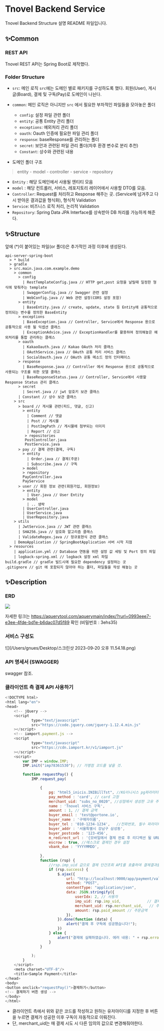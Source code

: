 # Tnovel Backend Service
Tnovel Backend Structure 설명 README 파일입니다.

## ✨Common
### REST API
Tnovel REST API는 Spring Boot로 제작했다.

### Folder Structure
- `src`: 메인 로직
  `src`에는 도메인 별로 패키지를 구성하도록 했다. 회원(User), 게시글(Board), 결제 및 구독(Pay)로 도메인이 나뉜다.
- `common`: 메인 로직은 아니지만 `src` 에서 필요한 부차적인 파일들을 모아놓은 폴더
  - `config`: 설정 파일 관련 폴더
  - `entity`: 공통 Entity 관리 폴더
  - `exceptions`: 예외처리 관리 폴더
  - `oauth`: Oauth 인증에 필요한 파일 관리 폴더
  - `response`: baseResponse를 관리하는 폴더
  - `secret`: 보안과 관련된 파일 관리 폴더(차후 환경 변수로 분리 추천)
  - `Constant`: 상수와 관련된 내용

- 도메인 폴더 구조
> entity - model - controller - service - repository

- `Entity` : 해당 도메인에서 사용될 엔티티 모음
- `model` : 해당 컨트롤러, 서비스, 레포지토리 레이어에서 사용할 DTO를 모음.
- `Controller`: Request를 처리하고 Response 해주는 곳. (Service에 넘겨주고 다시 받아온 결과값을 형식화), 형식적 Validation
- `Service`: 비즈니스 로직 처리, 논리적 Validation
- `Repository`: Spring Data JPA Interface를 상속받아 DB 처리를 가능하게 해준다.


## ✨Structure
앞에 (*)이 붙어있는 파일(or 폴더)은 추가적인 과정 이후에 생성된다.
```text
api-server-spring-boot
  > * build
  > gradle
  > src.main.java.com.example.demo
    > common
      > config
        | RestTemplateConfig.java // HTTP get,post 요청을 날릴때 일정한 형식에 맞춰주는 template
        | SwaggerConfig.java // Swagger 관련 설정
        | WebConfig.java // Web 관련 설정(CORS 설정 포함)
      > entity
        | BaseEntity.java // create, update, state 등 Entity에 공통적으로 정의되는 변수를 정의한 BaseEntity
      > exceptions
        | BaseException.java // Controller, Service에서 Response 용으로 공통적으로 사용 될 익셉션 클래스
        | ExceptionAdvice.java // ExceptionHandler를 활용하여 정의해놓은 예외처리를 통합 관리하는 클래스
      > oauth
        | KakaoOauth.java // Kakao OAuth 처리 클래스
        | OAuthService.java // OAuth 공통 처리 서비스 클래스
        | SocialOauth.java // OAuth 공통 메소드 정의 인터페이스
      > response
        | BaseResponse.java // Controller 에서 Response 용으로 공통적으로 사용되는 구조를 위한 모델 클래스
        | BaseResponseStatus.java // Controller, Service에서 사용할 Response Status 관리 클래스 
      > secret
        | Secret.java // jwt 암호키 보관 클래스
      | Constant // 상수 보관 클래스
    > src
      > board // 게시물 관련(피드, 댓글, 신고)
        > entity
          | Comment // 댓글
          | Post // 게시물
          | PostImgPath // 게시물에 첨부되는 이미지 
          | Report // 신고
         > repositories
         PostController.java
         PostService.java
      > pay // 결제 관련(결제, 구독)
        > entity
          | Order.java // 결제(주문) 
          | Subscribe.java // 구독
        > model
        > repository
        PayController.java
        PayService
      > user // 회원 정보 관련(회원가입, 회원정보)
        > entity
          | User.java // User Entity
        > model
          | .. 생략 
        | UserController.java
        | UserService.java
        | UserRepository.java
    > utils
      | JwtService.java // JWT 관련 클래스
      | SHA256.java // 암호화 알고리즘 클래스
      | ValidateRegex.java // 정규표현식 관련 클래스
    | DemoApplication // SpringBootApplication 서버 시작 지점
  > resources
    | application.yml // Database 연동을 위한 설정 값 세팅 및 Port 정의 파일
    | logback-spring.xml // logback 설정 xml 파일
build.gradle // gradle 빌드시에 필요한 dependency 설정하는 곳
.gitignore // git 에 포함되지 않아야 하는 폴더, 파일들을 작성 해놓는 곳

```
## ✨Description

### ERD
![](/Users/gnues/Downloads/Gridgestagram_20230920_234707.jpg)

자세한 링크는 https://aquerytool.com/aquerymain/index/?rurl=0993eee7-e3ee-4fde-bd1e-b6dac07d5f89 확인
(비밀번호 : 3ehs35)

### 서비스 구성도

![](/Users/gnues/Desktop/스크린샷 2023-09-20 오후 11.54.18.png)

### API 명세서 (SWAGGER)

swagger 참조.

### 클라이언트 측 결제 API 사용하기

```javascript
<!DOCTYPE html>
<html lang="en">
<head>
    <!-- jQuery -->
    <script
            type="text/javascript"
            src="https://code.jquery.com/jquery-1.12.4.min.js"
    ></script>
    <!-- iamport.payment.js -->
    <script
            type="text/javascript"
            src="https://cdn.iamport.kr/v1/iamport.js"
    ></script>
    <script>
        var IMP = window.IMP;
        IMP.init("imp78361530"); // 가맹점 코드를 넣을 것.

        function requestPay() {
            IMP.request_pay(

                {
                    pg: "html5_inicis.INIBillTst", //KG이니시스 pg파라미터 값
                    pay_method : 'card', // card 고정
                    merchant_uid: "subs_no_0020", //상점에서 생성한 고유 주문번호 (거래 1회 시도마다 다른값으로 변경해야함.)
                    name : 'Tnovel 서비스 구독',
                    amount : 1, // 결제 금액
                    buyer_email : 'test@portone.io',
                    buyer_name : '구매자이름',
                    buyer_tel : '010-1234-1234',   //전화번호, 필수 파라미터 입니다.
                    buyer_addr : '서울특별시 강남구 삼성동',
                    buyer_postcode : '123-456',
                    m_redirect_url : '{모바일에서 결제 완료 후 리디렉션 될 URL}',
                    escrow : true, //에스크로 결제인 경우 설정
                    vbank_due : 'YYYYMMDD',
     	
                },
                function (rsp) {
      				//rsp.imp_uid 값으로 결제 단건조회 API를 호출하여 결제결과를 판단합니다.
                    if (rsp.success) {
                        $.ajax({
                            url: "http://localhost:9000/app/payment/validate/", // 결제 성공 후 구독 요청 (배포 후에 URL이 바뀔 예정)
                            method: "POST",
                            contentType: "application/json",
                            data: JSON.stringify({
                                userIdx: 2, // 사용자
                                imp_uid: rsp.imp_uid,            // 결제 고유번호
                                merchant_uid: rsp.merchant_uid,   // 주문번호
                                amount: rsp.paid_amount // 주문금액
                            }),
                        }).done(function (data) {
                            alert("결제 후 구독에 성공했습니다!");
                        })
                    } else {
                        alert("결제에 실패하였습니다. 에러 내용: " + rsp.error_msg);
                    }
                }
                
            );
        }
    </script>
    <meta charset="UTF-8"/>
    <title>Sample Payment</title>
</head>
<body>
<button onclick="requestPay()">결제하기</button>
<!-- 결제하기 버튼 생성 -->
</body>
</html>
```

- 클라이언트 측에서 위와 같은 코드를 작성하고 원하는 유저아이디를 지정한 후
버튼을 누르면 결제가 성공한 이후 구독이 자동적으로 이뤄진다.
- 단, merchant_uid는 매 결제 시도 시 다른 임의의 값으로 변경해줘야한다.